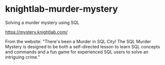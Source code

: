# knightlab-murder-mystery

Solving a murder mystery using SQL

https://mystery.knightlab.com/

From the website: "There's been a Murder in SQL City! The SQL Murder Mystery is designed to be both a self-directed lesson to learn SQL concepts and commands and a fun game for experienced SQL users to solve an intriguing crime."